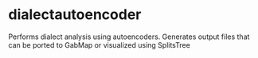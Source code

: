 # dialectautoencoder
Performs dialect analysis using autoencoders. Generates output files that can be ported to GabMap or visualized using SplitsTree
